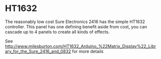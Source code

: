 HT1632
======

The reasonably low cost Sure Electronics 2416 has the simple HT1632 controller. This panel has one defining benefit aside from cost, you can cascade up to 4 panels to create all kinds of effects.

See http://www.milesburton.com/HT1632_Arduino_%22Matrix_Display%22_Library_for_the_Sure_2416_and_0832 for more details
